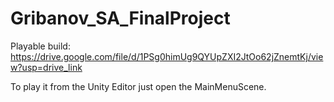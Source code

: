 # Gribanov_SA_FinalProject
Playable build: https://drive.google.com/file/d/1PSg0himUg9QYUpZXI2JtOo62jZnemtKj/view?usp=drive_link

To play it from the Unity Editor just open the MainMenuScene.
